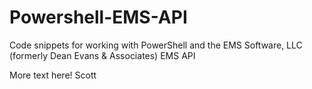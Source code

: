 # Powershell-EMS-API
Code snippets for working with PowerShell and the EMS Software, LLC (formerly Dean Evans &amp; Associates) EMS API

More text here!
Scott